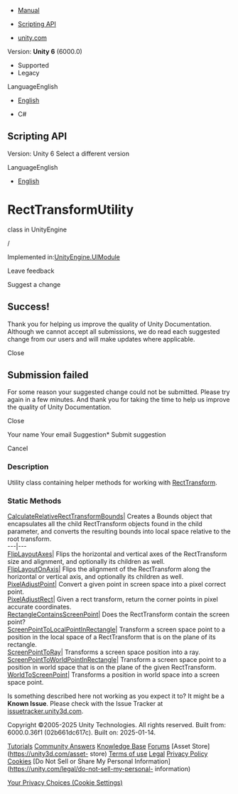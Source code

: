 [ ]()

  * [Manual](../Manual/index.html)
  * [Scripting API](../ScriptReference/index.html)

  * [unity.com](https://unity.com/)

Version: **Unity 6** (6000.0)

  * Supported
  * Legacy

LanguageEnglish

  * [English]()

  * C#

[ ](https://docs.unity3d.com)

## Scripting API

Version: Unity 6 Select a different version

LanguageEnglish

  * [English]()

# RectTransformUtility

class in UnityEngine

/

Implemented in:[UnityEngine.UIModule](UnityEngine.UIModule.html)

Leave feedback

Suggest a change

## Success!

Thank you for helping us improve the quality of Unity Documentation. Although
we cannot accept all submissions, we do read each suggested change from our
users and will make updates where applicable.

Close

## Submission failed

For some reason your suggested change could not be submitted. Please <a>try
again</a> in a few minutes. And thank you for taking the time to help us
improve the quality of Unity Documentation.

Close

Your name Your email Suggestion* Submit suggestion

Cancel

[ ]()

### Description

Utility class containing helper methods for working with
[RectTransform](RectTransform.html).

### Static Methods

[CalculateRelativeRectTransformBounds](RectTransformUtility.CalculateRelativeRectTransformBounds.html)|
Creates a Bounds object that encapsulates all the child RectTransform objects
found in the child parameter, and converts the resulting bounds into local
space relative to the root transform.  
---|---  
[FlipLayoutAxes](RectTransformUtility.FlipLayoutAxes.html)| Flips the
horizontal and vertical axes of the RectTransform size and alignment, and
optionally its children as well.  
[FlipLayoutOnAxis](RectTransformUtility.FlipLayoutOnAxis.html)| Flips the
alignment of the RectTransform along the horizontal or vertical axis, and
optionally its children as well.  
[PixelAdjustPoint](RectTransformUtility.PixelAdjustPoint.html)| Convert a
given point in screen space into a pixel correct point.  
[PixelAdjustRect](RectTransformUtility.PixelAdjustRect.html)| Given a rect
transform, return the corner points in pixel accurate coordinates.  
[RectangleContainsScreenPoint](RectTransformUtility.RectangleContainsScreenPoint.html)|
Does the RectTransform contain the screen point?  
[ScreenPointToLocalPointInRectangle](RectTransformUtility.ScreenPointToLocalPointInRectangle.html)|
Transform a screen space point to a position in the local space of a
RectTransform that is on the plane of its rectangle.  
[ScreenPointToRay](RectTransformUtility.ScreenPointToRay.html)| Transforms a
screen space position into a ray.  
[ScreenPointToWorldPointInRectangle](RectTransformUtility.ScreenPointToWorldPointInRectangle.html)|
Transform a screen space point to a position in world space that is on the
plane of the given RectTransform.  
[WorldToScreenPoint](RectTransformUtility.WorldToScreenPoint.html)| Transforms
a position in world space into a screen space point.  
  
Is something described here not working as you expect it to? It might be a
**Known Issue**. Please check with the Issue Tracker at
[issuetracker.unity3d.com](https://issuetracker.unity3d.com).

Copyright ©2005-2025 Unity Technologies. All rights reserved. Built from:
6000.0.36f1 (02b661dc617c). Built on: 2025-01-14.

[Tutorials](https://unity3d.com/learn) [Community
Answers](https://answers.unity3d.com) [Knowledge
Base](https://support.unity3d.com/hc/en-us)
[Forums](https://forum.unity3d.com) [Asset Store](https://unity3d.com/asset-
store) [Terms of use](https://docs.unity3d.com/Manual/TermsOfUse.html)
[Legal](https://unity.com/legal) [Privacy
Policy](https://unity.com/legal/privacy-policy)
[Cookies](https://unity.com/legal/cookie-policy) [Do Not Sell or Share My
Personal Information](https://unity.com/legal/do-not-sell-my-personal-
information)

[Your Privacy Choices (Cookie Settings)](javascript:void\(0\);)

